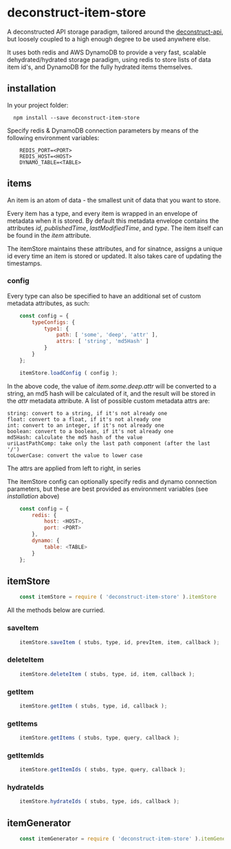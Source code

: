 # deconstruct-item-store
A deconstructed API storage paradigm, tailored around the [deconstruct-api](https://github.com/adriaan-pelzer/deconstruct-api), but loosely coupled to a high enough degree to be used anywhere else.

It uses both redis and AWS DynamoDB to provide a very fast, scalable dehydrated/hydrated storage paradigm, using redis to store lists of data item id's, and DynamoDB for the fully hydrated items themselves.

## installation

In your project folder:
```
  npm install --save deconstruct-item-store
```

Specify redis & DynamoDB connection parameters by means of the following environment variables:

```
    REDIS_PORT=<PORT>
    REDIS_HOST=<HOST>
    DYNAMO_TABLE=<TABLE>
```

## items

An item is an atom of data - the smallest unit of data that you want to store.

Every item has a type, and every item is wrapped in an envelope of metadata when it is stored. By default this metadata envelope contains the attributes _id_, _publishedTime_, _lastModifiedTime_, and _type_. The item itself can be found in the _item_ attribute.

The itemStore maintains these attributes, and for sinatnce, assigns a unique id every time an item is stored or updated. It also takes care of updating the timestamps.

### config

Every type can also be specified to have an additional set of custom metadata attributes, as such:

```js
    const config = {
        typeConfigs: {
            type1: {
                path: [ 'some', 'deep', 'attr' ],
                attrs: [ 'string', 'md5Hash' ]
            }
        }
    };

    itemStore.loadConfig ( config );
```

In the above code, the value of _item.some.deep.attr_ will be converted to a string, an md5 hash will be calculated of it, and the result will be stored in the _attr_ metadata attribute. A list of possible custom metadata attrs are:

    string: convert to a string, if it's not already one
    float: convert to a float, if it's not already one
    int: convert to an integer, if it's not already one
    boolean: convert to a boolean, if it's not already one
    md5Hash: calculate the md5 hash of the value
    uriLastPathComp: take only the last path component (after the last '/')
    toLowerCase: convert the value to lower case

The attrs are applied from left to right, in series

The itemStore config can optionally specify redis and dynamo connection parameters, but these are best provided as environment variables (see _installation_ above)

```js
    const config = {
        redis: {
            host: <HOST>,
            port: <PORT>
        },
        dynamo: {
            table: <TABLE>
        }
    };
```

## itemStore

```js
    const itemStore = require ( 'deconstruct-item-store' ).itemStore
```

All the methods below are curried.

### saveItem

```js
    itemStore.saveItem ( stubs, type, id, prevItem, item, callback );
```

### deleteItem

```js
    itemStore.deleteItem ( stubs, type, id, item, callback );
```

### getItem

```js
    itemStore.getItem ( stubs, type, id, callback );
```

### getItems

```js
    itemStore.getItems ( stubs, type, query, callback );
```

### getItemIds

```js
    itemStore.getItemIds ( stubs, type, query, callback );
```

### hydrateIds

```js
    itemStore.hydrateIds ( stubs, type, ids, callback );
```

## itemGenerator

```js
    const itemGenerator = require ( 'deconstruct-item-store' ).itemGenerator
```
